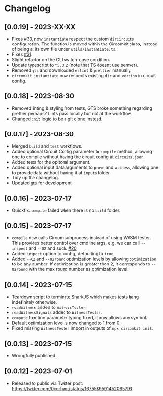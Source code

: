 # Changelog

## [0.0.19] - 2023-XX-XX

- Fixes [#33](https://github.com/erhant/circomkit/issues/33), now `instantiate` respect the custom `dirCircuits` configuration. The function is moved within the Circomkit class, instead of being at its own file under `utils/instantiate.ts`.
- Fixes [#31](https://github.com/erhant/circomkit/issues/31).
- Slight refactor on the CLI switch-case condition.
- Update typescript to `^5.3.2` (note that TS doesnt use semver).
- Removed `gts` and downloaded `eslint` & `prettier` manually.
- `circomkit.instantiate` now respects existing `dir` and `version` in circuit config.

## [0.0.18] - 2023-08-30

- Removed linting & styling from tests, GTS broke something regarding prettier perhaps? Lints pass locally but not at the workflow.
- Changed `init` logic to be a git clone instead.

## [0.0.17] - 2023-08-30

- Merged `build` and `test` workflows.
- Added optional Circuit Config parameter to `compile` method, allowing one to compile without having the circuit config at `circuits.json`.
- Added tests for the opitonal argument.
- Added optional input data arguments to `prove` and `witness`, allowing one to provide data without having it at `inputs` folder.
- Tidy up the changelog.
- Updated `gts` for development

## [0.0.16] - 2023-07-17

- Quickfix: `compile` failed when there is no `build` folder.

## [0.0.15] - 2023-07-17

- `compile` now calls Circom subprocess instead of using WASM tester. This provides better control over cmdline args, e.g. we can call `--inspect` and `--O2` and such. [#20](https://github.com/erhant/circomkit/issues/20)
- Added `inspect` option to config, defaulting to `true`.
- Added `--O2` and `--O2round` optimization levels by allowing `optimization` to be any number. If optimization is greater than 2, it corresponds to `--O2round` with the max round number as optimization level.

## [0.0.14] - 2023-07-15

- Teardown script to terminate SnarkJS which makes tests hang indefinitely otherwise.
- `readWitness` added to `WitnessTester`.
- `readWitnessSignals` added to `WitnessTester`.
- `compute` function parameter typing fixed, it now allows any symbol.
- Default optimization level is now changed to 1 from 0.
- Fixed missing `WitnessTester` import in outputs of `npx circomkit init`.

## [0.0.13] - 2023-07-15

- Wrongfully published.

## [0.0.12] - 2023-07-01

- Released to public via Twitter post: <https://twitter.com/0xerhant/status/1675589591452065793>.

